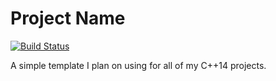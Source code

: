 # Project Name

[![Build Status](https://travis-ci.org/arnavb/cpp-project-template.svg?branch=master)](https://travis-ci.org/arnavb/cpp-project-template)

A simple template I plan on using for all of my C++14 projects.
